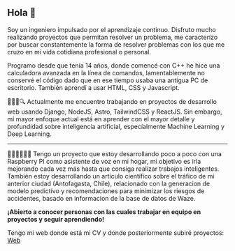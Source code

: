 ## Hola 👋

Soy un ingeniero impulsado por el aprendizaje continuo. Disfruto mucho realizando proyectos que permitan resolver un problema, me caracterízo por buscar constantemente la forma de resolver problemas con los que me cruzo en mi vida cotidiana profesional o personal.

Programo desde que tenía 14 años, donde comencé con C++ he hice una calculadora avanzada en la línea de comandos, lamentablemente no conservé el código dado que en ese tiempo usaba una antigua PC de escritorio. También aprendí a usar HTML, CSS y Javascript.

🕵🏽‍♂️🔍
Actualmente me encuentro trabajando en proyectos de desarrollo web usando Django, NodeJS, Astro, TailwindCSS y ReactJS. Sin embargo, mi mayor enfoque actual está en aprender con el mayor detalle y profundidad sobre inteligencia artificial, especíalmente Machine Learning y Deep Learning.

---

👨🏽‍🔧👨🏽‍💻
Tengo un proyecto que estoy desarrollando poco a poco con una Raspberry PI como asistente de voz en mi hogar, mi objetivo es irla mejorando cada vez más hasta que consiga realizar trabajos inteligentes. También estoy desarrollando un artículo científico sobre el tráfico de mi anterior ciudad (Antofagasta, Chile), relacionado con la generacion de modelo predictivo y recomendaciones para minimizar los riesgos de accidentes, basado en informacion de la base de datos de Waze.

**¡Abierto a conocer personas con las cuales trabajar en equipo en proyectos y seguir aprendiendo!**

Tengo mi web donde está mi CV y donde posteriormente subiré proyectos: [Web](https://richardhapb.com)
